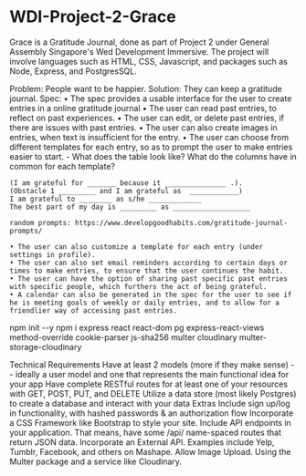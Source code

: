 # WDI-Project-2-Grace
Grace is a Gratitude Journal, done as part of Project 2 under General Assembly Singapore's Wed Development Immersive. The project will involve languages such as HTML, CSS, Javascript, and packages such as Node, Express, and PostgresSQL. 

Problem: People want to be happier.
Solution: They can keep a gratitude journal.
Spec: 
    • The spec provides a usable interface for the user to create entries in a online gratitude journal 
    • The user can read past entries, to reflect on past experiences. 
    • The user can edit, or delete past entries, if there are issues with past entries. 
    • The user can also create images in entries, when text is insufficient for the entry.
    • The user can choose from different templates for each entry, so as to prompt the user to make entries easier to start. - What does the table look like​? What do the columns have in common for each template?

    (I am grateful for _______ because it _______________ .). 
    (Obstacle 1 _________ and I am grateful as  ____________)
    I am grateful to ________ as s/he _____________
    The best part of my day is _________ as ___________________

    random prompts: https://www.developgoodhabits.com/gratitude-journal-prompts/

    • The user can also customize a template for each entry (under settings in profile).
    • The user can also set email reminders according to certain days or times to make entries, to ensure that the user continues the habit.
    • The user can have the option of sharing past specific past entries with specific people, which furthers the act of being grateful.
    • A calendar can also be generated in the spec for the user to see if he is meeting goals of weekly or daily entries, and to allow for a friendlier way of accessing past entries.

npm init --y
npm i express react react-dom pg express-react-views method-override cookie-parser js-sha256 multer cloudinary multer-storage-cloudinary

Technical Requirements
Have at least 2 models (more if they make sense) -- ideally a user model and one that represents the main functional idea for your app
Have complete RESTful routes for at least one of your resources with GET, POST, PUT, and DELETE
Utilize a data store (most likely Postgres) to create a database and interact with your data
Extras
Include sign up/log in functionality, with hashed passwords & an authorization flow
Incorporate a CSS Framework like Bootstrap to style your site.
Include API endpoints in your application. That means, have some /api/ name-spaced routes that return JSON data.
Incorporate an External API. Examples include Yelp, Tumblr, Facebook, and others on Mashape.
Allow Image Upload. Using the Multer package and a service like Cloudinary.
